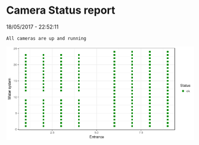 Camera Status report
================
18/05/2017 - 22:52:11

    All cameras are up and running

![](camreport_files/figure-markdown_github/unnamed-chunk-2-1.png)
